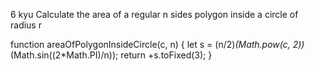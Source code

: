 6 kyu
Calculate the area of a regular n sides polygon inside a circle of radius r

function areaOfPolygonInsideCircle(c, n) {
  let s = (n/2)*(Math.pow(c, 2))*(Math.sin((2*Math.PI)/n));
  return +s.toFixed(3);
}
